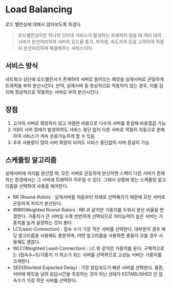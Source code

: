 # Load Balancing 
로드 밸런싱에 대해서 알아보도록 하겠다.

> 로드밸런싱이란 하나의 인터넷 서비스가 발생하는 트래픽이 많을 때 여러 대의 서버가 분산처리하여 서버의 로드율 증가, 부하량, 속도저하 등을 고려하여 적절히 분산처리하여 해결해주는 서비스이다.

## 서비스 방식
네트워크 상단에 로드밸런서가 존재하여 서버로 들어오는 패킷을 실제서버로 균일하게 트래픽을 부하 분산시킨다. 만약, 실제서버 중 정상적으로 작동하지 않는 경우, 이를 감지해 정상적으로 작동하는 서버로 부하 분산시킨다.

## 장점
1. 고가의 서버로 확장하지 않고 저렴한 비용으로 다수의 서버를 증설해 비용절감 가능
2. 1대의 서버 장애가 발생하여도 서비스 중단 없이 다른 서버로 적절히 자동으로 분배하여 서비스가 계속 운용가능하게 할 수 있음
3. 추후 사용량이 많아 서버 확장이 되어도 서비스 중단없이 서버 증설이 가능

## 스케줄링 알고리즘
실제서버에 처리를 분산할 때, 모든 서버로 균등하게 분산하면 스펙이 다른 서버가 존재하는 환경에서는 그 서버에 트래픽이 치우칠 수 있다. 그래서 상황에 맞는 스케줄링 알고리즘을 선택하여 사용을 해야한다.

- RR (Round-Robin) : 실제서버를 처음부터 차례로 선택해가기 때문에 모든 서버로 균등하게 처리가 분산된다.
- WRR(Weighted Round-Robin) : RR 과 같지만 가중치를 두워서 분산 비율을 변경한다. 가중치가 큰 서버일 수록 빈번하게 선택되므로 처리능력이 높은 서버는 가중치를 높게 설정하는 것이 좋다.
- LC(Least-Connection) : 접속 수가 가장 적은 서버를 선택한다. 대부분의 경우 해당 알고리즘을 사용해도 충분하며, 어떤 얼고리즘을 사용하면 좋을지 모를 경우 사용해도 괜찮다.
- WLC(Weighted Least-Connection) : LC 와 같지만 가중치를 둔다. 구체적으로는 (접속수+1)/가중치 가 최소가 되는 서버를 선택하므로 고성능 서버는 가중치를 크게한다.
- SED(Shortest Expected Delay) : 가장 응답속도가 빠른 서버를 선택한다. 물론, 서버에 패킷을 날려 응답시간을 측정하는 것이 아닌 상태가 ESTABLISHED 인 접속수가 가장 적은 서버를 선택한다.